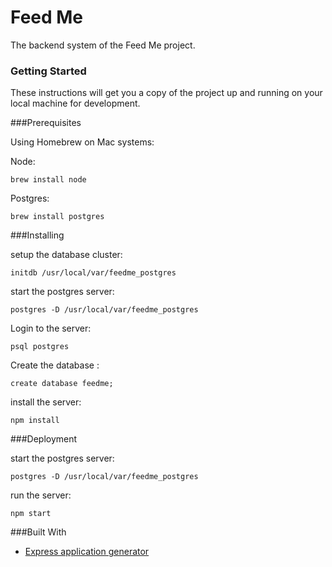 # Feed Me

The backend system of the Feed Me project.

### Getting Started

These instructions will get you a copy of the project up and running on your local machine for development.

###Prerequisites

Using Homebrew on Mac systems: 

Node:
    
    brew install node
    
Postgres:

    brew install postgres


###Installing

setup the database cluster: 

    initdb /usr/local/var/feedme_postgres
    
start the postgres server:

    postgres -D /usr/local/var/feedme_postgres
    
Login to the server:

    psql postgres

Create the database :

    create database feedme;
    
    
install the server:

    npm install


###Deployment

start the postgres server:
    
    postgres -D /usr/local/var/feedme_postgres
    
run the server:

    npm start
   
  

###Built With

* [Express application generator](https://expressjs.com/en/starter/generator.html)
